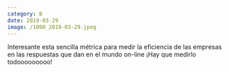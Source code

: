 ```yaml
--- 
category: B 
date: 2019-03-29 
image: /1090_2019-03-29.jpeg 
--- 
```


Interesante esta sencilla métrica para medir la eficiencia de las empresas en las respuestas que dan en el mundo on-line ¡Hay que medirlo todooooooooo!